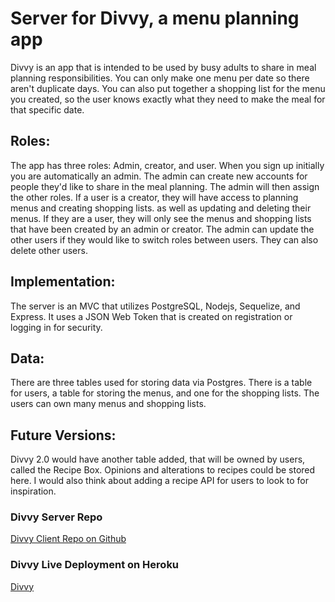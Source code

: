 # Server for Divvy, a menu planning app

Divvy is an app that is intended to be used by busy adults to share in meal planning responsibilities. You can only make one menu per date so there aren't duplicate days. You can also put together a shopping list for the menu you created, so the user knows exactly what they need to make the meal for that specific date.

## Roles:

The app has three roles: Admin, creator, and user. When you sign up initially you are automatically an admin. The admin can create new accounts for people they'd like to share in the meal planning. The admin will then assign the other roles. If a user is a creator, they will have access to planning menus and creating shopping lists. as well as updating and deleting their menus. If they are a user, they will only see the menus and shopping lists that have been created by an admin or creator. The admin can update the other users if they would like to switch roles between users. They can also delete other users.

## Implementation:

The server is an MVC that utilizes PostgreSQL, Nodejs, Sequelize, and Express. It uses a JSON Web Token that is created on registration or logging in for security.

## Data:

There are three tables used for storing data via Postgres. There is a table for users, a table for storing the menus, and one for the shopping lists. The users can own many menus and shopping lists.

## Future Versions:

Divvy 2.0 would have another table added, that will be owned by users, called the Recipe Box. Opinions and alterations to recipes could be stored here. I would also think about adding a recipe API for users to look to for inspiration.

### Divvy Server Repo
[Divvy Client Repo on Github](https://github.com/MsKaraBSmith/DIvvy-Client)



### Divvy Live Deployment on Heroku
[Divvy](https://kbsdivvyclient.herokuapp.com/)
